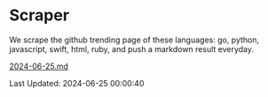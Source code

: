 # Scraper

We scrape the github trending page of these languages: go, python, javascript, swift, html, ruby, and push a markdown result everyday.

[2024-06-25.md](https://github.com/henson/Scraper/blob/master/2024-06-25.md)

Last Updated: 2024-06-25 00:00:40